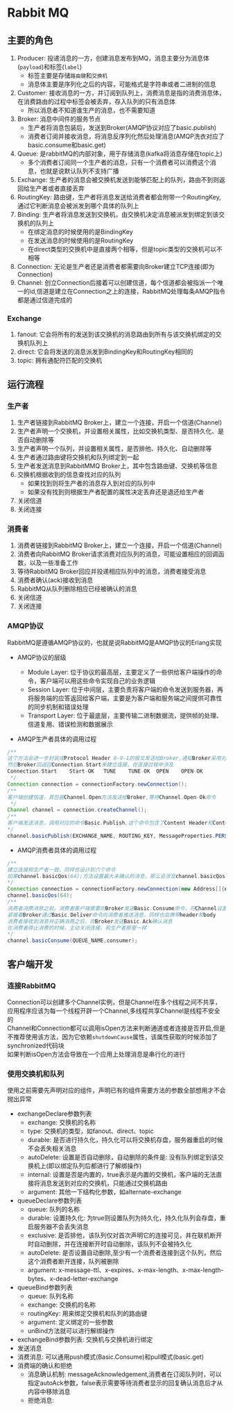 # Rabbit MQ

## 主要的角色
1. Producer: 投递消息的一方，创建消息发布到MQ，消息主要分为消息体(`payload`)和标签(`label`)
    - 标签主要是存储`路由键`和`交换机`
    - 消息体主要是序列化之后的内容，可能格式是字符串或者二进制的信息
2. Customer: 接收消息的一方，并订阅到队列上，消费消息是指的消费消息体，在消费路由的过程中标签会被丢弃，存入队列的只有消息体
    - 所以消息者不知道谁生产的消息，也不需要知道
3. Broker: 消息中间件的服务节点
    - 生产者将消息包装后，发送到Broker(AMQP协议对应了basic.publish)
    - 消费者订阅并接收消息，将消息反序列化然后处理消息(AMQP洗衣对应了basic.consume和basic.get)
4. Queue: 是rabbitMQ的内部对象，用于存储消息(kafka将消息存储在topic上)
    - 多个消费者订阅同一个生产者的消息，只有一个消费者可以消费这个消息，也就是说默认队列不支持广播
5. Exchange: 生产者的消息会被交换机发送到能够匹配上的队列，路由不到则返回给生产者或者直接丢弃
6. RoutingKey: 路由键，生产者将消息发送给消费者都会附带一个RoutingKey,通过它判断消息会被派发到哪个具体的队列上
7. Binding: 生产者将消息发送到交换机，由交换机决定消息被派发到绑定到该交换机的队列上
    - 在绑定消息的时候使用的是BindingKey
    - 在发送消息的时候使用的是RoutingKey
    - 在direct类型的交换机中是直接两个相等，但是topic类型的交换机可以不相等
8. Connection: 无论是生产者还是消费者都需要向Broker建立TCP连接(即为Connection)
9. Channel: 创立Connection后接着可以创建信道，每个信道都会被指派一个唯一的id,信道是建立在Connection之上的连接，RabbitMQ处理每条AMQP指令都是通过信道完成的

### Exchange
1. fanout: 它会将所有的发送到该交换机的消息路由到所有与该交换机绑定的交换机队列上
2. direct: 它会将发送的消息派发到BindingKey和RoutingKey相同的
3. topic: 拥有通配符匹配的交换机

## 运行流程
### 生产者
1. 生产者链接到RabbitMQ Broker上，建立一个连接，开启一个信道(Channel)
2. 生产者声明一个交换机，并设置相关属性，比如交换机类型、是否持久化、是否自动删除等
3. 生产者声明一个队列，并设置相关属性，是否排他、持久化、自动删除等
4. 生产者通过路由键将交换机和队列绑定到一起
5. 生产者发送消息到RabbitMMQ Broker上，其中包含路由键、交换机等信息
6. 交换机根据收到的信息查找对应的队列
    - 如果找到则将生产者的消息存入到对应的队列中
    - 如果没有找到则根据生产者配置的属性决定丢弃还是退还给生产者
7. 关闭信道
8. 关闭连接

### 消费者
1. 消费者链接到RabbitMQ Broker上，建立一个连接，开启一个信道(Channel)
2. 消费者向RabbitMQ Broker请求消费对应队列的消息，可能设置相应的回调函数，以及一些准备工作
3. 等待RabbitMQ Broker回应并投递相应队列中的消息，消费者接受消息
4. 消费者确认(ack)接收到消息
5. RabbitMQ从队列删除相应已经被确认的消息
6. 关闭信道
7. 关闭连接

### AMQP协议
RabbitMQ是遵循AMQP协议的，也就是说RabbitMQ是AMQP协议的Erlang实现
+ AMQP协议的层级
    - Module Layer: 位于协议的最高层，主要定义了一些供给客户端操作的命令，客户端可以用这些命令实现自己的业务逻辑
    - Session Layer: 位于中间层，主要负责将客户端的命令发送到服务器，再将服务端的应答返回给客户端，主要是为客户端和服务端之间提供可靠性的同步机制和错误处理
    - Transport Layer: 位于最底层，主要传输二进制数据流，提供帧的处理、信道复用、错误检测和数据展示

+ AMQP生产者具体的调用过程
```java
/**
这个方法会进一步封装成Protocol Header 0-9-1的报文发送给Broker,通知Broker采用对应的协议
然后Broker回返回Connection.Start来建立连接，在连接过程中涉及
Connection.Start    Start-OK   TUNE    TUNE-OK  OPEN    OPEN-OK
 */
Connection connection = connectionFactory.newConnection();
/**
客户端创建信道，其包装Channel.Open方法发送给Broker,等待Channel.Open-Ok命令
 */
Channel channel = connection.createChannel();
/**
客户端发送消息，调用对应的命令Basic.Publish,这个命令包含了Content Header和Content body 一个存储路由键信息，一个存储具体发送的数据
*/
channel.basicPublish(EXCHANGE_NAME, ROUTING_KEY, MessageProperties.PERSISTENT_TEXT_PLAIN, msg.getBytes());
```

+ AMQP消费者具体的调用过程
```java
/**
建立连接和生产者一致，同样也设计到六个命令
如果channel.basicQos(64);方法设置最大未确认的消息，那么会涉及channel.basicQos和channel.Qos-Ok命令
*/
Connection connection = connectionFactory.newConnection(new Address[]{new Address(HOST_NAME,PORT)});
channel.basicQos(64);
/**
消费者消费消息之前，消费者客户端需要向Broker发送Basic.Consume命令，将Channel设置为接收模式，之后Broker返回命令Basic.Consumer-OK
紧接着Broker通过Basic.Deliver命令向消费者推送消息，同样也会携带header和body
消费者接收到消息并正确消费之后，向Broker发送Basic.Ack确认消息
在消费者停止消费的时候，主动关闭连接，和生产者那里一样
*/
channel.basicConsume(QUEUE_NAME,consumer);
```

## 客户端开发
### 连接RabbitMQ
Connection可以创建多个Channel实例，但是Channel在多个线程之间不共享，应用程序应该为每一个线程开辟一个Channel,多线程共享Channel是线程不安全的  
Channel和Connection都可以调用isOpen方法来判断通道或者连接是否开启,但是不推荐使用该方法，因为它依赖`shutdownCause`属性，该属性获取的时候添加了synchronized代码块  
如果判断isOpen方法会导致在一个应用上处理消息是串行化的进行

### 使用交换机和队列
使用之前需要先声明对应的组件，声明已有的组件需要方法的参数全部想用才不会抛出异常
+ exchangeDeclare参数列表
    - exchange: 交换机的名称
    - type: 交换机的类型，如fanout、direct、topic
    - durable: 是否进行持久化，持久化可以将交换机存盘，服务器重启的时候不会丢失相关消息
    - autoDelete: 设置是否自动删除，自动删除的条件是: 没有队列绑定到该交换机上(即以绑定队列后都进行了解绑操作)
    - internal: 设置是否是内置的，true表示是内置的交换机，客户端的无法直接将消息发送到对应的交换机，只能通过交换机路由
    - argument: 其他一下结构化参数，如alternate-exchange
+ queueDeclare参数列表
    - queue: 队列的名称
    - durable: 设置持久化: 为true则设置队列为持久化，持久化队列会存盘，重启服务器不会丢失消息
    - exclusive: 是否排他，该队列仅对首次声明它的连接可见，并在联机断开时自动删除，并在连接断开时自动删除，该队列不会被持久化
    - autoDelete: 是否设置自动删除,至少有一个消费者连接到这个队列，然后这个消费者断开连接，队列被删除
    - argument: x-message-ttl、x-expires、x-max-length、x-max-length-bytes、x-dead-letter-exchange
+ queueBind参数列表
    - queue: 队列名称
    - exchange: 交换机的名称
    - routingKey: 用来绑定交换机和队列的路由键
    - argument: 定义绑定的一些参数
    - unBind方法就可以进行解绑操作
+ exchangeBind参数列表: 交换机与交换机进行绑定
+ 发送消息
+ 消费消息: 可以通用push模式(Basic.Consume)和pull模式(basic.get)
+ 消费端的确认和拒绝
    - 消息确认机制: messageAcknowledgement,消费者在订阅队列时，可以指定autoAck参数，false表示需要等待消费者显示的回复确认消息后才从内容中移除消息
    - 拒绝消息: 